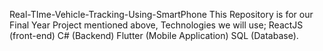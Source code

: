 Real-TIme-Vehicle-Tracking-Using-SmartPhone
This Repository is for our Final Year Project mentioned above,
Technologies we will use;
  ReactJS (front-end) 
  C# (Backend) 
  Flutter (Mobile Application)
  SQL (Database).
